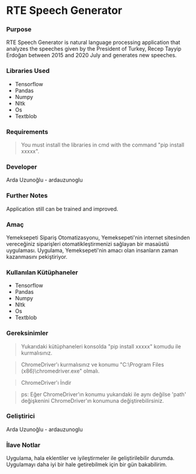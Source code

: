 # RTE Speech Generator

### Purpose

RTE Speech Generator is natural language processing application that analyzes the speeches given by the President of Turkey, Recep Tayyip Erdoğan between 2015 and 2020 July and generates new speeches.

### Libraries Used

- Tensorflow
- Pandas
- Numpy
- Nltk
- Os
- Textblob

### Requirements

> You must install the libraries in cmd with the command "pip install xxxxx".

### Developer

Arda Uzunoğlu - ardauzunoglu

### Further Notes

Application still can be trained and improved.


### Amaç

Yemeksepeti Sipariş Otomatizasyonu, Yemeksepeti'nin internet sitesinden vereceğiniz siparişleri otomatikleştirmenizi sağlayan bir masaüstü uygulaması. Uygulama, Yemeksepeti'nin amacı olan insanların zaman kazanmasını pekiştiriyor.

### Kullanılan Kütüphaneler

- Tensorflow
- Pandas
- Numpy
- Nltk
- Os
- Textblob

### Gereksinimler

> Yukarıdaki kütüphaneleri konsolda "pip install xxxxx" komudu ile kurmalısınız.

> ChromeDriver'ı kurmalısınız ve konumu "C:\Program Files (x86)\chromedriver.exe" olmalı.

> ChromeDriver'ı İndir

> ps: Eğer ChromeDriver'ın konumu yukarıdaki ile aynı değilse 'path' değişkenini ChromeDriver'ın konumuna değiştirebilirsiniz.

### Geliştirici

Arda Uzunoğlu - ardauzunoglu

### İlave Notlar

Uygulama, hala eklentiler ve iyileştirmeler ile geliştirilebilir durumda. Uygulamayı daha iyi bir hale getirebilmek için bir gün bakabilirim.

